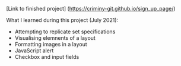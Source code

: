 
[Link to finished project] (https://criminy-git.github.io/sign_up_page/)

What I learned during this project (July 2021):
- Attempting to replicate set specifications
- Visualising elemnents of a layout
- Formatting images in a layout
- JavaScript alert
- Checkbox and input fields
